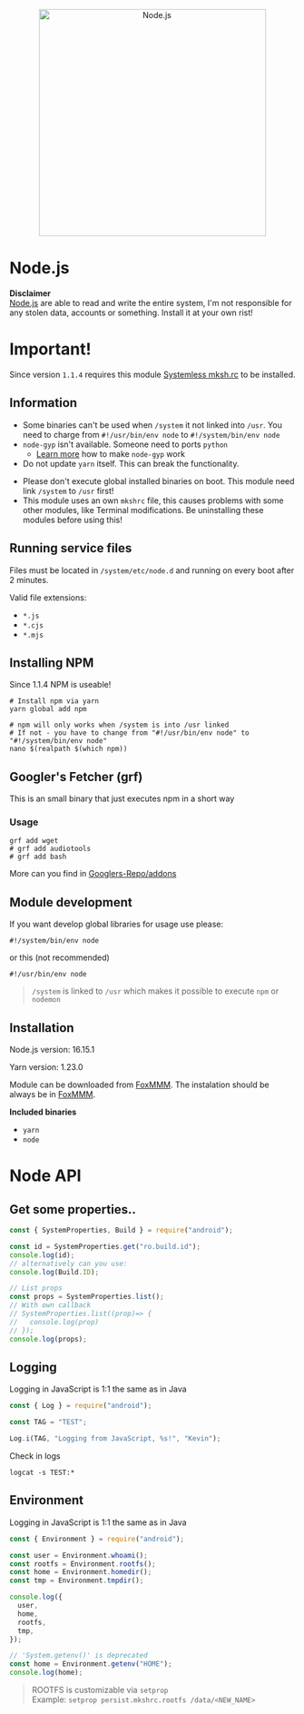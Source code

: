 [nodejs]: https://nodejs.org/en/
[foxmmm]: https://github.com/Fox2Code/FoxMagiskModuleManager

<p align="center">
  <a href="https://nodejs.org/">
    <img
      alt="Node.js"
      src="https://nodejs.org/static/images/logo-light.svg"
      width="400"
    />
  </a>
</p>

# Node.js

**Disclaimer**  
[Node.js][nodejs] are able to read and write the entire system, I'm not responsible for any stolen data, accounts or something. Install it at your own rist!

# Important!

Since version `1.1.4` requires this module [Systemless mksh.rc](https://github.com/Magisk-Modules-Alt-Repo/mkshrc) to be installed.

## Information

- Some binaries can't be used when `/system` it not linked into `/usr`. You need to charge from `#!/usr/bin/env node` to `#!/system/bin/env node`
- `node-gyp` isn't available. Someone need to ports `python`
  - [Learn more](https://github.com/Magisk-Modules-Alt-Repo/node/wiki/Install-Code-Server-and-run-it) how to make `node-gyp` work
- Do not update `yarn` itself. This can break the functionality.
<!-- - Do not use `npm`, you can install it via `yarn global add npm`, but `npm` isn't right configured for Android root usage.-->
- Please don't execute global installed binaries on boot. This module need link `/system` to `/usr` first!
- This module uses an own `mkshrc` file, this causes problems with some other modules, like Terminal modifications. Be uninstalling these modules before using this!

## Running service files

Files must be located in `/system/etc/node.d` and running on every boot after 2 minutes.

Valid file extensions:

- `*.js`
- `*.cjs`
- `*.mjs`

## Installing NPM

Since 1.1.4 NPM is useable!

```shell
# Install npm via yarn
yarn global add npm

# npm will only works when /system is into /usr linked
# If not - you have to change from "#!/usr/bin/env node" to "#!/system/bin/env node"
nano $(realpath $(which npm))
```

## Googler's Fetcher (grf)

This is an small binary that just executes npm in a short way

### Usage

```shell
grf add wget
# grf add audiotools
# grf add bash
```

More can you find in [Googlers-Repo/addons](https://github.com/Googlers-Repo/addons)

## Module development

If you want develop global libraries for usage use please:

```shell
#!/system/bin/env node
```

or this (not recommended)

```shell
#!/usr/bin/env node
```

> `/system` is linked to `/usr` which makes it possible to execute `npm` or `nodemon`

## Installation

Node.js version: 16.15.1

Yarn version: 1.23.0

Module can be downloaded from [FoxMMM][foxmmm]. The instalation should be always be in [FoxMMM][foxmmm].

**Included binaries**

- `yarn`
- `node`

# Node API

## Get some properties..

```javascript
const { SystemProperties, Build } = require("android");

const id = SystemProperties.get("ro.build.id");
console.log(id);
// alternatively can you use:
console.log(Build.ID);

// List props
const props = SystemProperties.list();
// With own callback
// SystemProperties.list((prop)=> {
//   console.log(prop)
// });
console.log(props);
```

## Logging

Logging in JavaScript is 1:1 the same as in Java

```javascript
const { Log } = require("android");

const TAG = "TEST";

Log.i(TAG, "Logging from JavaScript, %s!", "Kevin");
```

Check in logs

```shell
logcat -s TEST:*
```

## Environment

Logging in JavaScript is 1:1 the same as in Java

```javascript
const { Environment } = require("android");

const user = Environment.whoami();
const rootfs = Environment.rootfs();
const home = Environment.homedir();
const tmp = Environment.tmpdir();

console.log({
  user,
  home,
  rootfs,
  tmp,
});

// 'System.getenv()' is deprecated
const home = Environment.getenv("HOME");
console.log(home);
```

> ROOTFS is customizable via `setprop`    
> Example: `setprop persist.mkshrc.rootfs /data/<NEW_NAME>`
